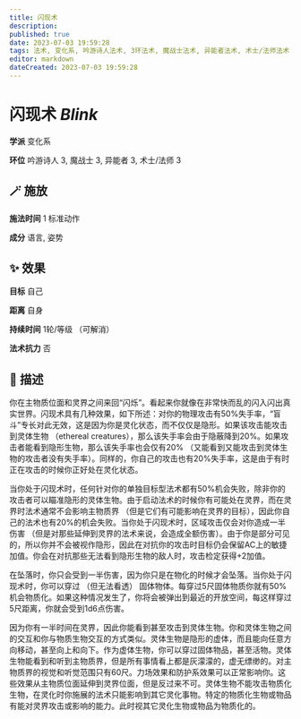 ```yaml
---
title: 闪现术
description: 
published: true
date: 2023-07-03 19:59:28
tags: 法术, 变化系, 吟游诗人法术, 3环法术, 魔战士法术, 异能者法术, 术士/法师法术
editor: markdown
dateCreated: 2023-07-03 19:59:28
---
```


# **闪现术** *Blink*

**学派** 变化系 

**环位** 吟游诗人 3, 魔战士 3, 异能者 3, 术士/法师 3

## 🪄 施放

**施法时间** 1 标准动作

**成分** 语言, 姿势

## ✨ 效果 

**目标** 自己 

**距离** 自身  

**持续时间** 1轮/等级 （可解消） 

**法术抗力** 否

## 📖 描述

你在主物质位面和灵界之间来回“闪烁”。看起来你就像在非常快而乱的闪入闪出真实世界。闪现术具有几种效果，如下所述：对你的物理攻击有50%失手率，“盲斗”专长对此无效，这是因为你是灵化状态，而不仅仅是隐形。如果该攻击能攻击到灵体生物 （ethereal creatures），那么该失手率会由于隐蔽降到20%。如果攻击者能看到隐形生物，那么该失手率也会仅有20% （又能看到又能攻击到灵体生物的攻击者没有失手率）。同样的，你自己的攻击也有20%失手率，这是由于有时正在攻击的时候你正好处在灵化状态。

当你处于闪现术时，任何针对你的单独目标型法术都有50%机会失败，除非你的攻击者可以瞄准隐形的灵体生物。由于启动法术的时候你有可能处在灵界，而在灵界时法术通常不会影响主物质界 （但是它们有可能影响在灵界的目标），因此你自己的法术也有20%的机会失败。当你处于闪现术时，区域攻击仅会对你造成一半伤害 （但是对那些延伸到灵界的法术来说，会造成全额伤害）。由于你是部分可见的，所以你并不会被视作隐形，因此在对抗你的攻击时目标仍会保留AC上的敏捷加值。你会在对抗那些无法看到隐形生物的敌人时，攻击检定获得+2加值。

在坠落时，你只会受到一半伤害，因为你只是在物化的时候才会坠落。当你处于闪现术时，你可以穿过 （但无法看透） 固体物体。每穿过5尺固体物质你就有50%机会物质化。如果这种情况发生了，你将会被弹出到最近的开放空间，每这样穿过5尺距离，你就会受到1d6点伤害。

因为你有一半时间在灵界，因此你能看到甚至攻击到灵体生物。你和灵体生物之间的交互和你与物质生物交互的方式类似。灵体生物是隐形的虚体，而且能向任意方向移动，甚至向上和向下。作为虚体生物，你可以穿过固体物品，甚至活物。灵体生物能看到和听到主物质界，但是所有事情看上都是灰濛濛的，虚无缥缈的。对主物质界的视觉和听觉范围只有60尺。力场效果和防护系效果可以正常影响你。这些效果从主物质位面延伸到灵界位面，但是反过来不可。灵体生物不能攻击物质化生物，在灵化时你施展的法术只能影响到其它灵化事物。特定的物质化生物或物品有能对灵界攻击或影响的能力。此时视其它灵化生物或物品为物质化的。
    